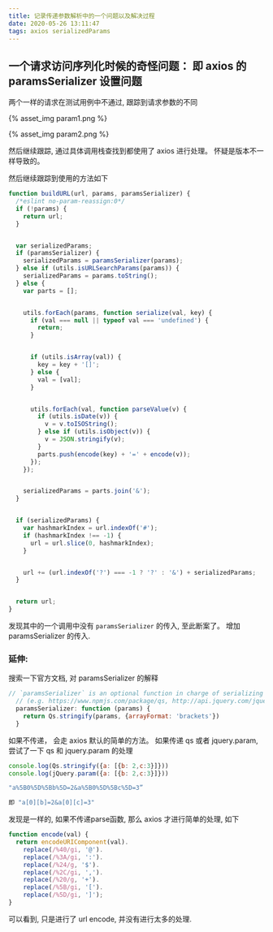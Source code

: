 ```yaml
---
title: 记录传递参数解析中的一个问题以及解决过程
date: 2020-05-26 13:11:47
tags: axios serializedParams
---
```


## 一个请求访问序列化时候的奇怪问题： 即 axios 的 paramsSerializer 设置问题

两个一样的请求在测试用例中不通过, 跟踪到请求参数的不同

{% asset_img param1.png %}

{% asset_img param2.png %}

然后继续跟踪,  通过具体调用栈查找到都使用了 axios 进行处理。 怀疑是版本不一样导致的。

然后继续跟踪到使用的方法如下

```js
function buildURL(url, params, paramsSerializer) {
  /*eslint no-param-reassign:0*/
  if (!params) {
    return url;
  }


  var serializedParams;
  if (paramsSerializer) {
    serializedParams = paramsSerializer(params);
  } else if (utils.isURLSearchParams(params)) {
    serializedParams = params.toString();
  } else {
    var parts = [];


    utils.forEach(params, function serialize(val, key) {
      if (val === null || typeof val === 'undefined') {
        return;
      }


      if (utils.isArray(val)) {
        key = key + '[]';
      } else {
        val = [val];
      }


      utils.forEach(val, function parseValue(v) {
        if (utils.isDate(v)) {
          v = v.toISOString();
        } else if (utils.isObject(v)) {
          v = JSON.stringify(v);
        }
        parts.push(encode(key) + '=' + encode(v));
      });
    });


    serializedParams = parts.join('&');
  }


  if (serializedParams) {
    var hashmarkIndex = url.indexOf('#');
    if (hashmarkIndex !== -1) {
      url = url.slice(0, hashmarkIndex);
    }


    url += (url.indexOf('?') === -1 ? '?' : '&') + serializedParams;
  }


  return url;
}
```

发现其中的一个调用中没有 `paramsSerializer` 的传入, 至此断案了。 增加 paramsSerializer 的传入.

### 延伸:

搜索一下官方文档, 对 paramsSerializer 的解释

```js
// `paramsSerializer` is an optional function in charge of serializing `params`
  // (e.g. https://www.npmjs.com/package/qs, http://api.jquery.com/jquery.param/)
  paramsSerializer: function (params) {
    return Qs.stringify(params, {arrayFormat: 'brackets'})
  }
```

如果不传递， 会走 axios 默认的简单的方法。
如果传递 qs 或者 jquery.param, 尝试了一下 qs 和 jquery.param 的处理

```js
console.log(Qs.stringify({a: [{b: 2,c:3}]}))
console.log(jQuery.param({a: [{b: 2,c:3}]}))

"a%5B0%5D%5Bb%5D=2&a%5B0%5D%5Bc%5D=3”

即 "a[0][b]=2&a[0][c]=3"
```

发现是一样的, 如果不传递parse函数, 那么 axios 才进行简单的处理, 如下

```js
function encode(val) {
  return encodeURIComponent(val).
    replace(/%40/gi, '@').
    replace(/%3A/gi, ':').
    replace(/%24/g, '$').
    replace(/%2C/gi, ',').
    replace(/%20/g, '+').
    replace(/%5B/gi, '[').
    replace(/%5D/gi, ']');
}
```

可以看到, 只是进行了 url encode, 并没有进行太多的处理.
